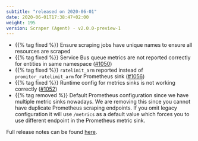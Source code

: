 ```yaml
---
subtitle: "released on 2020-06-01"
date: 2020-06-01T17:38:47+02:00
weight: 195
version: Scraper (Agent) - v2.0.0-preview-1
---
```


- {{% tag fixed %}} Ensure scraping jobs have unique names to ensure all resources are scraped
- {{% tag fixed %}} Service Bus queue metrics are not reported correctly for entities in same namespace ([#1050](https://github.com/tomkerkhove/promitor/issues/1050))
- {{% tag fixed %}} `ratelimit_arm` reported instead of `promitor_ratelimit_arm` for Prometheus sink ([#1056](https://github.com/tomkerkhove/promitor/issues/1056))
- {{% tag fixed %}} Runtime config for metrics sinks is not working correctly ([#1052](https://github.com/tomkerkhove/promitor/issues/1052))
- {{% tag removed %}} Default Prometheus configuration since we have multiple metric sinks nowadays. We are removing
 this since you cannot have duplicate Prometheus scraping endpoints. If you omit legacy configuration it will use
  `/metrics` as a default value which forces you to use different endpoint in the Prometheus metric sink.

Full release notes can be found [here](https://github.com/tomkerkhove/promitor/releases/tag/1.6.1).
